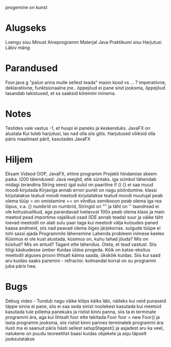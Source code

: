 progemine on kunst

# Alugseks
  Loengu sisu
    Minust
    Aineprogramm
    Materjal
    Java
  Praktikumi sisu
    Harjutusi
  Läbiv mäng

# Parandused
  Foor.java
g  "palun anna mulle sellest teada"
  masin kood vs ... ?
  imperatiivne, deklaratiivne, funktsionaalne jne..
  õppejõud ei pane sind jooksma, õppejõud tasandab takistused, et sa saaksid kiiremini minema.

# Notes
Testides vale vastus -1, et huupi ei paneks ja keskenduks.
JavaFX on alustala
Kui tuleb harjutusi, las nad olla siis gitis.
Harjutused võiksid olla päris maailmast pärit, kasutades JavaFX

# Hiljem
Eksam
Videod OOP, JavaFX, ehtne programm
Projekti hindamise skeem paika.
I200 täiendused:
    Java reeglid, ehk süntaks.
        iga sümbol tähendab midagi (erandina String sees)
        igal sulul on paariline
        if () {} ei saa muud moodi kirjutada
        Kirjaviga annab errori
        punkt on nagu pöördumine.
        klassi kirjutatakse teatud moodi
        meetodi kirjutatakse teatud moodi
        muutujal peab olema tüüp
        = on omistamine == on võrdlus
        semikooon peab olema iga rea lõpus, v.a. {}
        numbrid on numbrid, Stringid on "" ja täht on ''
        taandread ei ole kohustuslikud, aga parandavad loetavust 100x
        peab olema klass ja main meetod
        pead importima vajalikud osad (IDE annab teada)
        suur ja väike täht loevad
        meetodil on alati sulu paar taga
        kui meetodi välja kutsudes paned kaasa andmeid, siis nad peavad olema õiges järjekorras.
        sulgude tüüpe ei tohi sassi ajada
    Programmile lähenemine
        Lahenda probleem inimese keeles
        Küsimus ei ole kust alustada, küsimus on, kuhu tahad jõuda?
        Mis on küsitud? Mis on antud? Tagant ette lahendus. Oleta, et tead vastust.
        Siis tõlgi käskudesse ümber
    Kuidas üldse progeda.
        Kõik on katse-eksitus meetodil
        alguses proovi lihtsalt käima saada, ükskõik kuidas. Siis kui saad aru kuidas saaks paremini - refractor.
        kolmandal korral on su programm juba päris hea.

# Bugs
Debug video - Tundub nagu väike klõps käiks läbi, näiteks kui neid punaseid täppe sinna ei pane, siis ei saa seda sinist noolekest kasutada
kui meetoid kasutada tule põlema panekuks ja ristist kinni panna, siis ta ei terminate programmi ära, aga kui lihtsalt foor ette tekitada Foor foor = new Foor() ja lasta programm jooksma, siis ristist kinni pannes terminateb programmi ära ilusti
ma ei saanud päris hästi sellest setupStagest() ja asjadest aru ka veel, natukene on puudu teoreetilist baasi kuidas objekete ja asju täpselt jooksutatakse
